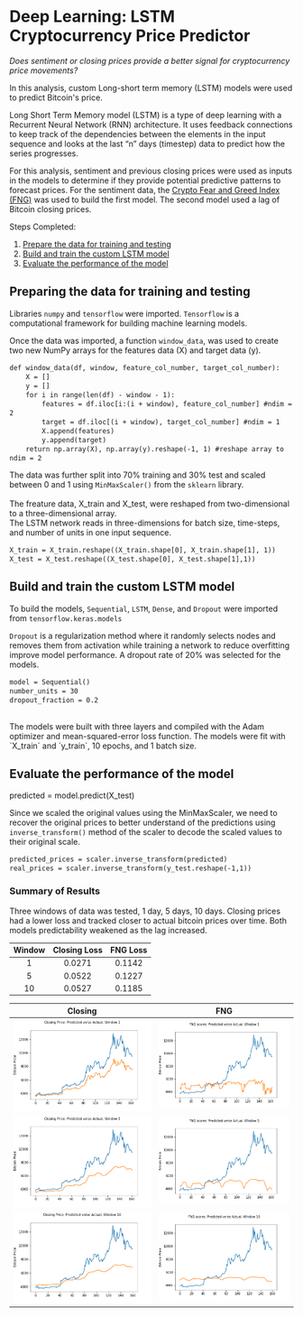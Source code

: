 # Deep Learning: LSTM Cryptocurrency Price Predictor

*Does sentiment or closing prices provide a better signal for cryptocurrency price movements?* 

In this analysis, custom Long-short term memory (LSTM) models were used to predict Bitcoin's price. 

Long Short Term Memory model (LSTM) is a type of deep learning with a Recurrent Neural Network (RNN) architecture. It uses feedback connections to keep track of the dependencies between the elements in the input sequence and looks at the last “n” days (timestep) data to predict how the series progresses. 

For this analysis, sentiment and previous closing prices were used as inputs in the models to determine if they provide potential predictive patterns to forecast prices. For the sentiment data, the [Crypto Fear and Greed Index (FNG)](https://alternative.me/crypto/fear-and-greed-index/) was used to build the first model. The second model used a lag of Bitcoin closing prices.  

Steps Completed: 

1. [Prepare the data for training and testing](Prepare-the-date-for-training-and-testing)
2. [Build and train the custom LSTM model](Build-and-train-the-custom-LSTM-model)
3. [Evaluate the performance of the model](Evaluate-the-performance-of-the-model)

## Preparing the data for training and testing 

Libraries `numpy` and `tensorflow` were imported. `Tensorflow` is a computational framework for building machine learning models. 

Once the data was imported, a function `window_data`, was used to create two new NumPy arrays for the features data (X) and target data (y). 

```
def window_data(df, window, feature_col_number, target_col_number):
    X = []
    y = []
    for i in range(len(df) - window - 1):
        features = df.iloc[i:(i + window), feature_col_number] #ndim = 2
        target = df.iloc[(i + window), target_col_number] #ndim = 1 
        X.append(features)
        y.append(target)
    return np.array(X), np.array(y).reshape(-1, 1) #reshape array to ndim = 2
```
The data was further split into 70% training and 30% test and scaled between 0 and 1 using `MinMaxScaler()` from the `sklearn` library.<br/>
<br/>
The freature data, X_train and X_test, were reshaped from two-dimensional to a three-dimensional array.<br/>
The LSTM network reads in three-dimensions for batch size, time-steps, and number of units in one input sequence. 

```
X_train = X_train.reshape((X_train.shape[0], X_train.shape[1], 1))
X_test = X_test.reshape((X_test.shape[0], X_test.shape[1],1))
```

## Build and train the custom LSTM model 

 To build the models, `Sequential`, `LSTM`, `Dense`, and `Dropout` were imported from `tensorflow.keras.models` 
 
`Dropout` is a regularization method where it randomly selects nodes and removes them from activation while training a network to reduce overfitting improve model performance. A dropout rate of 20% was selected for the models. 

```
model = Sequential()
number_units = 30
dropout_fraction = 0.2
```
<br/>
The models were built with three layers and compiled with the Adam optimizer and mean-squared-error loss function. The models were fit with `X_train` and `y_train`, 10 epochs, and 1 batch size.


## Evaluate the performance of the model 

predicted = model.predict(X_test)

Since we scaled the original values using the MinMaxScaler, we need to recover the original prices to better understand of the predictions using `inverse_transform()` method of the scaler to decode the scaled values to their original scale.

```
predicted_prices = scaler.inverse_transform(predicted)
real_prices = scaler.inverse_transform(y_test.reshape(-1,1))
```

### Summary of Results 

Three windows of data was tested, 1 day, 5 days, 10 days. Closing prices had a lower loss and tracked closer to actual bitcoin prices over time. Both models predictability weakened as the lag increased.  

| Window | Closing Loss | FNG Loss    |
|:---:     | :---:     | :---:    |
| 1      |0.0271   | 0.1142 |
| 5      | 0.0522  | 0.1227 |
| 10     | 0.0527  | 0.1185 |



| Closing                         | FNG                         |
|:---:                            | :---:                       |
|![closing1](Images/closing1.png) |   ![FNG1](Images/FNG1.png)  |
|![closing1](Images/closing5.png) |   ![FNG5](Images/FNG5.png)  |
|![closing1](Images/closing10.png)|   ![FNG10](Images/FNG10.png)|



